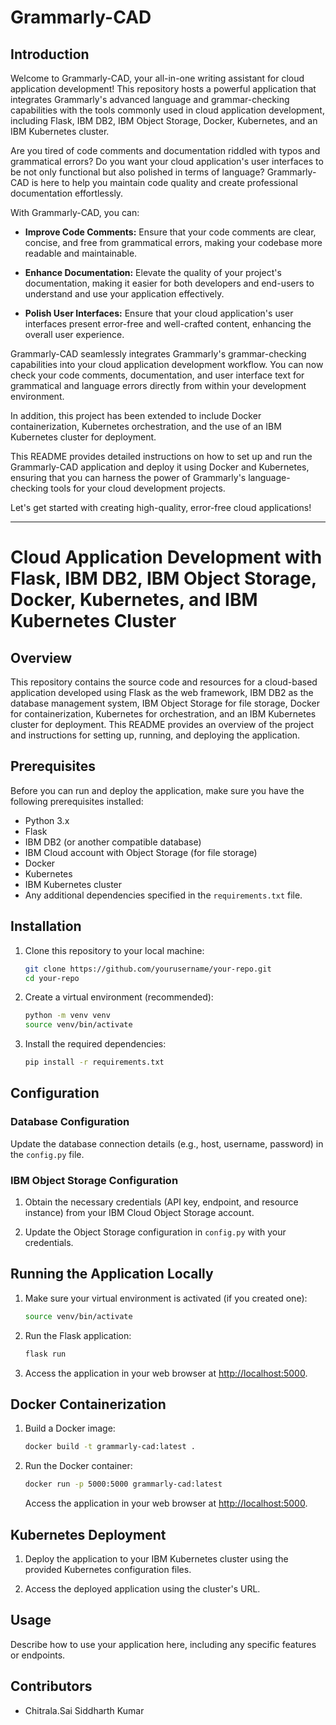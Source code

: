 # Grammarly-CAD

## Introduction

Welcome to Grammarly-CAD, your all-in-one writing assistant for cloud application development! This repository hosts a powerful application that integrates Grammarly's advanced language and grammar-checking capabilities with the tools commonly used in cloud application development, including Flask, IBM DB2, IBM Object Storage, Docker, Kubernetes, and an IBM Kubernetes cluster.

Are you tired of code comments and documentation riddled with typos and grammatical errors? Do you want your cloud application's user interfaces to be not only functional but also polished in terms of language? Grammarly-CAD is here to help you maintain code quality and create professional documentation effortlessly.

With Grammarly-CAD, you can:

- **Improve Code Comments:** Ensure that your code comments are clear, concise, and free from grammatical errors, making your codebase more readable and maintainable.

- **Enhance Documentation:** Elevate the quality of your project's documentation, making it easier for both developers and end-users to understand and use your application effectively.

- **Polish User Interfaces:** Ensure that your cloud application's user interfaces present error-free and well-crafted content, enhancing the overall user experience.

Grammarly-CAD seamlessly integrates Grammarly's grammar-checking capabilities into your cloud application development workflow. You can now check your code comments, documentation, and user interface text for grammatical and language errors directly from within your development environment.

In addition, this project has been extended to include Docker containerization, Kubernetes orchestration, and the use of an IBM Kubernetes cluster for deployment.

This README provides detailed instructions on how to set up and run the Grammarly-CAD application and deploy it using Docker and Kubernetes, ensuring that you can harness the power of Grammarly's language-checking tools for your cloud development projects.

Let's get started with creating high-quality, error-free cloud applications!

---

# Cloud Application Development with Flask, IBM DB2, IBM Object Storage, Docker, Kubernetes, and IBM Kubernetes Cluster

## Overview

This repository contains the source code and resources for a cloud-based application developed using Flask as the web framework, IBM DB2 as the database management system, IBM Object Storage for file storage, Docker for containerization, Kubernetes for orchestration, and an IBM Kubernetes cluster for deployment. This README provides an overview of the project and instructions for setting up, running, and deploying the application.

## Prerequisites

Before you can run and deploy the application, make sure you have the following prerequisites installed:

- Python 3.x
- Flask
- IBM DB2 (or another compatible database)
- IBM Cloud account with Object Storage (for file storage)
- Docker
- Kubernetes
- IBM Kubernetes cluster
- Any additional dependencies specified in the `requirements.txt` file.

## Installation

1. Clone this repository to your local machine:

   ```bash
   git clone https://github.com/yourusername/your-repo.git
   cd your-repo
   ```

2. Create a virtual environment (recommended):

   ```bash
   python -m venv venv
   source venv/bin/activate
   ```

3. Install the required dependencies:

   ```bash
   pip install -r requirements.txt
   ```

## Configuration

### Database Configuration

Update the database connection details (e.g., host, username, password) in the `config.py` file.

### IBM Object Storage Configuration

1. Obtain the necessary credentials (API key, endpoint, and resource instance) from your IBM Cloud Object Storage account.

2. Update the Object Storage configuration in `config.py` with your credentials.

## Running the Application Locally

1. Make sure your virtual environment is activated (if you created one):

   ```bash
   source venv/bin/activate
   ```

2. Run the Flask application:

   ```bash
   flask run
   ```

3. Access the application in your web browser at [http://localhost:5000](http://localhost:5000).

## Docker Containerization

1. Build a Docker image:

   ```bash
   docker build -t grammarly-cad:latest .
   ```

2. Run the Docker container:

   ```bash
   docker run -p 5000:5000 grammarly-cad:latest
   ```

   Access the application in your web browser at [http://localhost:5000](http://localhost:5000).

## Kubernetes Deployment

1. Deploy the application to your IBM Kubernetes cluster using the provided Kubernetes configuration files.

2. Access the deployed application using the cluster's URL.

## Usage

Describe how to use your application here, including any specific features or endpoints.

## Contributors

- Chitrala.Sai Siddharth Kumar
